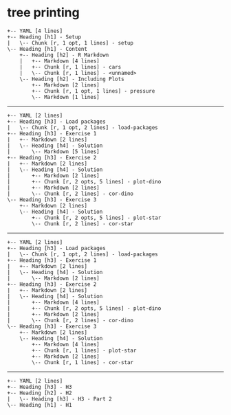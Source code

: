 # tree printing

    +-- YAML [4 lines]
    +-- Heading [h1] - Setup
    |   \-- Chunk [r, 1 opt, 1 lines] - setup
    \-- Heading [h1] - Content
        +-- Heading [h2] - R Markdown
        |   +-- Markdown [4 lines]
        |   +-- Chunk [r, 1 lines] - cars
        |   \-- Chunk [r, 1 lines] - <unnamed>
        \-- Heading [h2] - Including Plots
            +-- Markdown [2 lines]
            +-- Chunk [r, 1 opt, 1 lines] - pressure
            \-- Markdown [1 lines]

---

    +-- YAML [2 lines]
    +-- Heading [h3] - Load packages
    |   \-- Chunk [r, 1 opt, 2 lines] - load-packages
    +-- Heading [h3] - Exercise 1
    |   +-- Markdown [2 lines]
    |   \-- Heading [h4] - Solution
    |       \-- Markdown [5 lines]
    +-- Heading [h3] - Exercise 2
    |   +-- Markdown [2 lines]
    |   \-- Heading [h4] - Solution
    |       +-- Markdown [2 lines]
    |       +-- Chunk [r, 2 opts, 5 lines] - plot-dino
    |       +-- Markdown [2 lines]
    |       \-- Chunk [r, 2 lines] - cor-dino
    \-- Heading [h3] - Exercise 3
        +-- Markdown [2 lines]
        \-- Heading [h4] - Solution
            +-- Chunk [r, 2 opts, 5 lines] - plot-star
            \-- Chunk [r, 2 lines] - cor-star

---

    +-- YAML [2 lines]
    +-- Heading [h3] - Load packages
    |   \-- Chunk [r, 1 opt, 2 lines] - load-packages
    +-- Heading [h3] - Exercise 1
    |   +-- Markdown [2 lines]
    |   \-- Heading [h4] - Solution
    |       \-- Markdown [2 lines]
    +-- Heading [h3] - Exercise 2
    |   +-- Markdown [2 lines]
    |   \-- Heading [h4] - Solution
    |       +-- Markdown [4 lines]
    |       +-- Chunk [r, 2 opts, 5 lines] - plot-dino
    |       +-- Markdown [2 lines]
    |       \-- Chunk [r, 2 lines] - cor-dino
    \-- Heading [h3] - Exercise 3
        +-- Markdown [2 lines]
        \-- Heading [h4] - Solution
            +-- Markdown [4 lines]
            +-- Chunk [r, 1 lines] - plot-star
            +-- Markdown [2 lines]
            \-- Chunk [r, 1 lines] - cor-star

---

    +-- YAML [2 lines]
    +-- Heading [h3] - H3
    +-- Heading [h2] - H2
    |   \-- Heading [h3] - H3 - Part 2
    \-- Heading [h1] - H1

